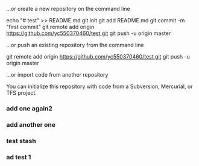 …or create a new repository on the command line

echo "# test" >> README.md
git init
git add README.md
git commit -m "first commit"
git remote add origin https://github.com/yc550370460/test.git
git push -u origin master

…or push an existing repository from the command line

git remote add origin https://github.com/yc550370460/test.git
git push -u origin master

…or import code from another repository

You can initialize this repository with code from a Subversion, Mercurial, or TFS project.

### add one again2
### add another one
### test stash
### ad test 1